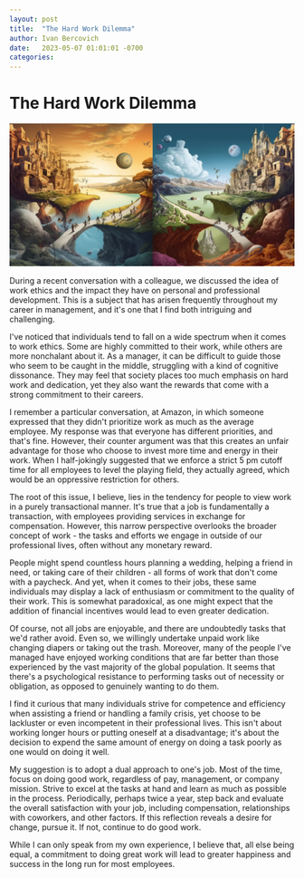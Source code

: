 ```yaml
---
layout: post
title:  "The Hard Work Dilemma"
author: Ivan Bercovich
date:   2023-05-07 01:01:01 -0700
categories:
---
```


# The Hard Work Dilemma #

![](/assets/two-worlds-dilemma.png)

During a recent conversation with a colleague, we discussed the idea of work ethics and the impact they have on personal and professional development. This is a subject that has arisen frequently throughout my career in management, and it's one that I find both intriguing and challenging.

I've noticed that individuals tend to fall on a wide spectrum when it comes to work ethics. Some are highly committed to their work, while others are more nonchalant about it. As a manager, it can be difficult to guide those who seem to be caught in the middle, struggling with a kind of cognitive dissonance. They may feel that society places too much emphasis on hard work and dedication, yet they also want the rewards that come with a strong commitment to their careers.

I remember a particular conversation, at Amazon, in which someone expressed that they didn't prioritize work as much as the average employee. My response was that everyone has different priorities, and that's fine. However, their counter argument was that this creates an unfair advantage for those who choose to invest more time and energy in their work. When I half-jokingly suggested that we enforce a strict 5 pm cutoff time for all employees to level the playing field, they actually agreed, which would be an oppressive restriction for others.

The root of this issue, I believe, lies in the tendency for people to view work in a purely transactional manner. It's true that a job is fundamentally a transaction, with employees providing services in exchange for compensation. However, this narrow perspective overlooks the broader concept of work - the tasks and efforts we engage in outside of our professional lives, often without any monetary reward.

People might spend countless hours planning a wedding, helping a friend in need, or taking care of their children - all forms of work that don't come with a paycheck. And yet, when it comes to their jobs, these same individuals may display a lack of enthusiasm or commitment to the quality of their work. This is somewhat paradoxical, as one might expect that the addition of financial incentives would lead to even greater dedication.

Of course, not all jobs are enjoyable, and there are undoubtedly tasks that we'd rather avoid. Even so, we willingly undertake unpaid work like changing diapers or taking out the trash. Moreover, many of the people I've managed have enjoyed working conditions that are far better than those experienced by the vast majority of the global population. It seems that there's a psychological resistance to performing tasks out of necessity or obligation, as opposed to genuinely wanting to do them.

I find it curious that many individuals strive for competence and efficiency when assisting a friend or handling a family crisis, yet choose to be lackluster or even incompetent in their professional lives. This isn't about working longer hours or putting oneself at a disadvantage; it's about the decision to expend the same amount of energy on doing a task poorly as one would on doing it well.

My suggestion is to adopt a dual approach to one's job. Most of the time, focus on doing good work, regardless of pay, management, or company mission. Strive to excel at the tasks at hand and learn as much as possible in the process. Periodically, perhaps twice a year, step back and evaluate the overall satisfaction with your job, including compensation, relationships with coworkers, and other factors. If this reflection reveals a desire for change, pursue it. If not, continue to do good work.

While I can only speak from my own experience, I believe that, all else being equal, a commitment to doing great work will lead to greater happiness and success in the long run for most employees.
